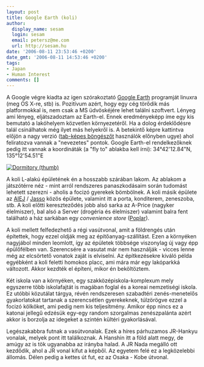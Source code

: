 ```yaml
---
layout: post
title: Google Earth (koli)
author:
  display_name: sesam
  login: sesam
  email: petersz@me.com
  url: http://sesam.hu
date: '2006-08-11 23:53:46 +0200'
date_gmt: '2006-08-11 14:53:46 +0200'
tags:
- Japan
- Human Interest
comments: []
---
```


A Google végre kiadta az igen szórakoztató [Google Earth](http://earth.google.com) programját linuxra (meg OS X-re, stb) is. Pozitívum azért, hogy egy cég törődik más platformokkal is, nem csak a MS üdvöskéjére lehet találni szoftvert. Lényeg ami lényeg, eljátszadoztam az Earth-el. Ennek eredményeképp íme egy kis bemutató a lakóhelyem közvetlen környezetéről. Ha a dolog érdeklődésre talál csinálhatok még ilyet más helyekről is. A betekintő képre kattintva előjön a nagy verzió ([tab-képes böngészőt](http://www.mozilla.com/firefox) használók előnyben ugye) ahol feliratozva vannak a "nevezetes" pontok. Google Earth-el rendelkezőknek pedig itt vannak a koordináták (a "fly to" ablakba kell írni): 34°42'12.84"N, 135°12'54.51"E

[![Dormitory \(thumb\)](http://sesam.hu/wp-content/uploads/2006/08/koli-thumb.jpg)](http://sesam.hu/wp-content/uploads/2006/08/koli.jpg)

A koli L-alakú épületének én a hosszabb szárában lakom. Az ablakom a játszótérre néz - mint arról rendszeres panaszkodásaim során tudomást lehetett szerezni - aholis a focizó gyerekek bömbölnek. A koli másik épülete az [AIEJ](http://www.in32.com/AIEJ/index_j.html) / [Jasso](http://www.jasso.go.jp/index_e.html) közös épülete, valamint itt a porta, konditerem, zeneszoba, stb. A koli előtti kereszteződés jobb alsó sarka az A-Price (nagyker élelmiszer), bal alsó a Server (drogéria és élelmiszer) valamint balra fent található a ház sarkában egy _convenience store_ ([Poplar](http://www.poplar-cvs.co.jp)).

A koli mellett felfedezhető a régi vasútvonal, amit a földrengés után építettek, hogy ezzel oldják meg az építőanyag-szállítást. Ezen a környéken nagyjábol minden leomlott, így az épületek többsége viszonylag új vagy épp épülőfélben van. Szerencsére a vasutat már nem használják - vicces lenne még az elcsörtető vonatok zaját is elviselni. Az építkezésekre kiváló példa egyébként a koli feletti homokos placc, ami mára már egy lakóparkká változott. Akkor kezdték el építeni, mikor én beköltöztem.

Két iskola van a környéken, egy szakközépiskola-komplexum mely egyszerre több iskolafajtát is magában foglal és a koreai nemzetiségi iskola. Ez utóbbi közutálat tárgya, révén rendszeresen szabadtéri zenés-menetelős gyakorlatokat tartanak a szerencsétlen gyerekeknek, túlzörögve ezzel a focizó kölköket, ami pedig nem kis teljesítmény. Amikor épp nincs ez a katonai jellegű edzésük egy-egy random szorgalmas zenészpalánta azért akkor is borzolja az idegeket a szintén kültéri gyakorlásával.

Legészakabbra futnak a vasútvonalak. Ezek a híres párhuzamos JR-Hankyu vonalak, melyek pont itt találkoznak. A Hanshin itt a föld alatt megy, de amúgy az is tök ugyanabba az irányba halad. A JR Nada megálló ott kezdődik, ahol a JR vonal kifut a képből. Az egyetem felé ez a legközelebbi állomás. Délen pedig a kettes út fut, ez az Osaka - Kobe útvonal.
